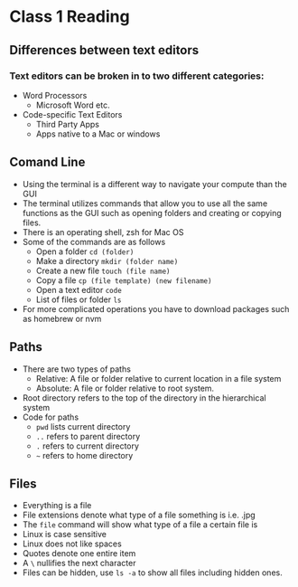 # Class 1 Reading

## Differences between text editors

### Text editors can be broken in to two different categories:
  * Word Processors
    * Microsoft Word etc.
  * Code-specific Text Editors
    * Third Party Apps 
    * Apps native to a Mac or windows

## Comand Line
  * Using the terminal is a different way to navigate your compute than the GUI
  * The terminal utilizes commands that allow you to use all the same functions as the GUI
  such as opening folders and creating or copying files.
  * There is an operating shell, zsh for Mac OS
  * Some of the commands are as follows
    * Open a folder ```cd (folder)```
    * Make a directory ```mkdir (folder name)```
    * Create a new file ```touch (file name)```
    * Copy a file ```cp (file template) (new filename) ```
    * Open a text editor ```code```
    * List of files or folder ```ls```
  * For more complicated operations you have to download packages such as homebrew or nvm
  
  ## Paths
  * There are two types of paths
    * Relative: A file or folder relative to current location in a file system
    * Absolute: A file or folder relative to root system.
  * Root directory refers to the top of the directory in the hierarchical system
  * Code for paths
    * ```pwd``` lists current directory
    * ``` .. ``` refers to parent directory
    * ```.``` refers to current directory
    * ```~``` refers to home directory 
    
 ## Files
  * Everything is a file
  * File extensions denote what type of a file something is i.e. .jpg
  * The ```file``` command will show what type of a file a certain file is
  * Linux is case sensitive
  * Linux does not like spaces
  * Quotes denote one entire item
  * A ```\``` nullifies the next character
  * Files can be hidden, use ```ls -a``` to show all files including hidden ones.
  
  
  
    
 
    
    
  
  

  
  
